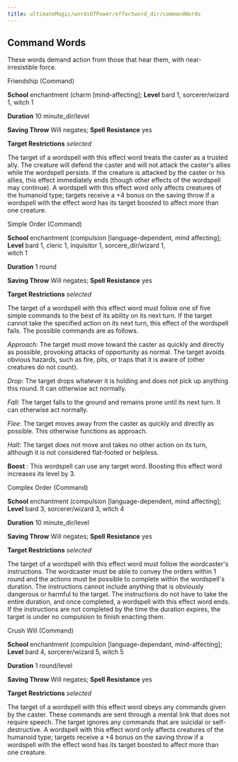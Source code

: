```yaml
---
title: ultimateMagic/wordsOfPower/effectword_dir/commandWords
---
```

## Command Words

These words demand action from those that hear them, with near-irresistible force.

Friendship (Command)

**School** enchantment (charm [mind-affecting]; **Level** bard 1, sorcerer/wizard 1, witch 1

**Duration** 10 minute_dir/level

**Saving Throw** Will negates; **Spell Resistance** yes

**Target Restrictions** _selected_

The target of a wordspell with this effect word treats the caster as a trusted ally. The creature will defend the caster and will not attack the caster's allies while the wordspell persists. If the creature is attacked by the caster or his allies, this effect immediately ends (though other effects of the wordspell may continue). A wordspell with this effect word only affects creatures of the humanoid type; targets receive a +4 bonus on the saving throw if a wordspell with the effect word has its target boosted to affect more than one creature.

Simple Order (Command)

**School** enchantment (compulsion [language-dependent, mind affecting]; **Level** bard 1, cleric 1, inquisitor 1, sorcere_dir/wizard 1,   
witch 1

**Duration** 1 round

**Saving Throw** Will negates; **Spell Resistance** yes

**Target Restrictions** _selected_

The target of a wordspell with this effect word must follow one of five simple commands to the best of its ability on its next turn. If the target cannot take the specified action on its next turn, this effect of the wordspell fails. The possible commands are as follows.

_Approach_: The target must move toward the caster as quickly and directly as possible, provoking attacks of opportunity as normal. The target avoids obvious hazards, such as fire, pits, or traps that it is aware of (other creatures do not count).

_Drop_: The target drops whatever it is holding and does not pick up anything this round. It can otherwise act normally.

_Fall_: The target falls to the ground and remains prone until its next turn. It can otherwise act normally.

_Flee_: The target moves away from the caster as quickly and directly as possible. This otherwise functions as approach.

_Halt_: The target does not move and takes no other action on its turn, although it is not considered flat-footed or helpless.

**Boost** : This wordspell can use any target word. Boosting this effect word increases its level by 3.

Complex Order (Command)

**School** enchantment (compulsion [language-dependent, mind affecting]; **Level** bard 3, sorcerer/wizard 3, witch 4

**Duration** 10 minute_dir/level

**Saving Throw** Will negates; **Spell Resistance** yes

**Target Restrictions** _selected_

The target of a wordspell with this effect word must follow the wordcaster's instructions. The wordcaster must be able to convey the orders within 1 round and the actions must be possible to complete within the wordspell's duration. The instructions cannot include anything that is obviously dangerous or harmful to the target. The instructions do not have to take the entire duration, and once completed, a wordspell with this effect word ends. If the instructions are not completed by the time the duration expires, the target is under no compulsion to finish enacting them.

Crush Will (Command)

**School** enchantment (compulsion [language-dependant, mind-affecting]; **Level** bard 4, sorcerer/wizard 5, witch 5

**Duration** 1 round/level

**Saving Throw** Will negates; **Spell Resistance** yes

**Target Restrictions** _selected_

The target of a wordspell with this effect word obeys any commands given by the caster. These commands are sent through a mental link that does not require speech. The target ignores any commands that are suicidal or self-destructive. A wordspell with this effect word only affects creatures of the humanoid type; targets receive a +4 bonus on the saving throw if a wordspell with the effect word has its target boosted to affect more than one creature.

